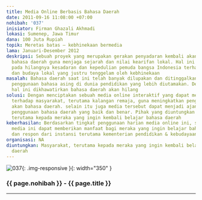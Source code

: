 ```yaml
---
title: Media Online Berbasis Bahasa Daerah
date: 2011-09-16 11:08:00 +07:00
nohibah: '037'
inisiator: Firman Ghazali Akhmadi
lokasi: Sumenep, Jawa Timur
dana: 100 Juta Rupiah
topik: Meretas batas – kebhinekaan bermedia
lama: Januari-Desember 2012
deskripsi: Sebuah proyek yang merupakan gerakan penyadaran kembali akan pentingnya
  bahasa daerah guna menjaga sejarah dan nilai kearifan lokal. Hal ini didasarkan
  pada hilangnya kesadaran dan kepedulian pemuda bangsa Indonesia terhadap bahasa
  dan budaya lokal yang justru tenggelam oleh kebhinekaan
masalah: Bahasa daerah saat ini telah banyak dilupakan dan ditinggalkan karena adanya
  penggunaan bahasa asing di dunia pendidikan yang lebih diutamakan. Dengan adanya
  hal ini dikhawatirkan bahasa daerah akan hilang
solusi: Dengan menciptakan sebuah media online interaktif yang dapat memberikan pengetahuan
  terhadap masyarakat, terutama kalangan remaja, guna meningkatkan pengetahuan meraka
  akan bahasa daerah. selain itu juga media tersebut dapat menjadi ajang pelatihan
  penggunaan bahasa daerah yang baik dan benar. Pihak yang diuntungkan adalah masyarakat,
  terutama kepada meraka yang ingin kembali belajar bahasa daerah
keberhasilan: Berdasarkan tingkat penggunaan harian media online ini, sejauh mana
  media ini dapat memberikan manfaat bagi meraka yang ingin belajar bahasa daerah,
  dan respon dari instansi terutama kementerian pendidikan & kebudayaan
organisasi: NA
diuntungkan: Masyarakat, terutama kepada meraka yang ingin kembali belajar bahasa
  daerah
---
```


![037](/static/img/hibahcmb/037.png){: .img-responsive }{: width="350" }

### {{ page.nohibah }} - {{ page.title }}

---
